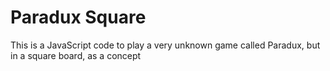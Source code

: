 # Paradux Square
This is a JavaScript code to play a very unknown game called Paradux, but in a square board, as a concept